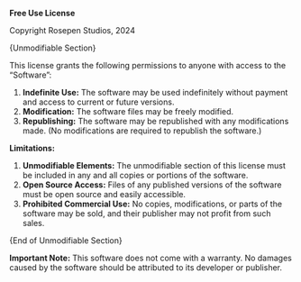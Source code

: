**Free Use License**

Copyright Rosepen Studios, 2024

{Unmodifiable Section}

This license grants the following permissions to anyone with access to the “Software”:

1. **Indefinite Use:** The software may be used indefinitely without payment and access to current or future versions.
2. **Modification:** The software files may be freely modified.
3. **Republishing:** The software may be republished with any modifications made. (No modifications are required to republish the software.)

**Limitations:**

1. **Unmodifiable Elements:** The unmodifiable section of this license must be included in any and all copies or portions of the software.
2. **Open Source Access:** Files of any published versions of the software must be open source and easily accessible.
3. **Prohibited Commercial Use:** No copies, modifications, or parts of the software may be sold, and their publisher may not profit from such sales.

{End of Unmodifiable Section}

**Important Note:**
This software does not come with a warranty. No damages caused by the software should be attributed to its developer or publisher.
